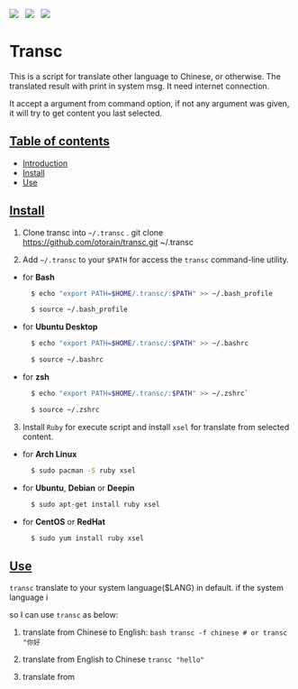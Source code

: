 
![](https://img.shields.io/badge/language-ruby-red.svg) &nbsp;
![](https://img.shields.io/badge/license-MIT-green.svg) &nbsp;
![](https://img.shields.io/badge/version-3.0.2-green.svg)


# Transc
  This is a script for translate other language to Chinese, or otherwise. The translated result with print in system msg. It need internet connection.

  It accept a argument from command option, if not any argument was given, it will  try to get content you last selected.

## [Table of contents](#table_of_contents)
- [Introduction](#introduction)
- [Install](#install)
- [Use](#use)


## [Install](#install)
1. Clone transc into `~/.transc` .
git clone https://github.com/otorain/transc.git ~/.transc

2. Add `~/.transc` to your `$PATH` for access the `transc` command-line utility.
  - for **Bash**
    ```bash
      $ echo "export PATH=$HOME/.transc/:$PATH" >> ~/.bash_profile

      $ source ~/.bash_profile
    ```
  - for **Ubuntu Desktop**
    ```bash
      $ echo "export PATH=$HOME/.transc/:$PATH" >> ~/.bashrc

      $ source ~/.bashrc
    ```
  - for **zsh**
    ```bash
      $ echo "export PATH=$HOME/.transc/:$PATH" >> ~/.zshrc`

      $ source ~/.zshrc
    ```

3. Install `Ruby` for execute script and install `xsel` for translate from selected content.
  - for **Arch Linux**
    ```bash
      $ sudo pacman -S ruby xsel
    ```


  - for **Ubuntu**, **Debian** or **Deepin**
    ```bash
      $ sudo apt-get install ruby xsel
    ```

  - for **CentOS** or **RedHat**
    ```bash
      $ sudo yum install ruby xsel
    ```

## [Use](#Use)
  `transc` translate to your system language($LANG) in default. if the system language i


  so I can use `transc` as below:

  1. translate from Chinese to English:
    ```bash
    transc -f chinese
    # or
    transc "你好
    ```

  2. translate from English to Chinese
    `transc "hello"`

  3. translate from
